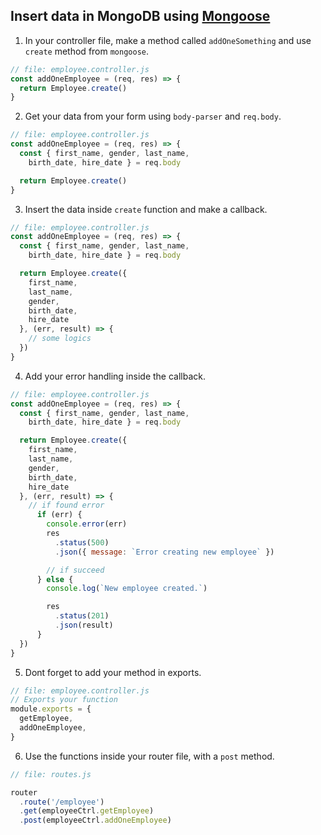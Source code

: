 ## Insert data in MongoDB using [Mongoose](http://mongoosejs.com/)

1. In your controller file, make a method called `addOneSomething` and use `create` method from `mongoose`.
```js
// file: employee.controller.js
const addOneEmployee = (req, res) => {
  return Employee.create()
}
```

2. Get your data from your form using `body-parser` and `req.body`.
```js
// file: employee.controller.js
const addOneEmployee = (req, res) => {
  const { first_name, gender, last_name,
    birth_date, hire_date } = req.body

  return Employee.create()
}
```

3. Insert the data inside `create` function and make a callback.
```js
// file: employee.controller.js
const addOneEmployee = (req, res) => {
  const { first_name, gender, last_name,
    birth_date, hire_date } = req.body

  return Employee.create({
    first_name,
    last_name,
    gender,
    birth_date,
    hire_date
  }, (err, result) => {
    // some logics
  })
}
```

4. Add your error handling inside the callback.
```js
// file: employee.controller.js
const addOneEmployee = (req, res) => {
  const { first_name, gender, last_name,
    birth_date, hire_date } = req.body

  return Employee.create({
    first_name,
    last_name,
    gender,
    birth_date,
    hire_date
  }, (err, result) => {
    // if found error
      if (err) {
        console.error(err)
        res
          .status(500)
          .json({ message: `Error creating new employee` })

        // if succeed
      } else {
        console.log(`New employee created.`)

        res
          .status(201)
          .json(result)
      }
  })
}
```

5. Dont forget to add your method in exports.
```js
// file: employee.controller.js
// Exports your function
module.exports = {
  getEmployee,
  addOneEmployee,
}
```

6. Use the functions inside your router file, with a `post` method.
```js
// file: routes.js

router
  .route('/employee')
  .get(employeeCtrl.getEmployee)
  .post(employeeCtrl.addOneEmployee)

```